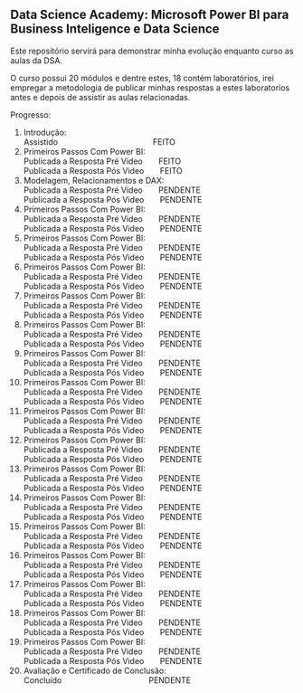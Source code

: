 ## Data Science Academy: Microsoft Power BI para Business Inteligence e Data Science

Este repositório servirá para demonstrar minha evolução enquanto curso as aulas da DSA.  
  
O curso possui 20 módulos e dentre estes, 18 contém laboratórios, irei empregar a metodologia de publicar minhas respostas a estes laboratorios antes e depois de assistir as aulas relacionadas.  
  
Progresso:  
1. Introdução:  
Assistido&emsp;&emsp;&emsp;&emsp;&emsp;&emsp;&emsp;&emsp;&emsp;&emsp;&emsp;&emsp;FEITO  
2. Primeiros Passos Com Power BI:  
Publicada a Resposta Pré Video&emsp;&emsp;FEITO  
Publicada a Resposta Pós Video&emsp;&emsp;FEITO  
3. Modelagem, Relacionamentos e DAX:  
Publicada a Resposta Pré Video&emsp;&emsp;PENDENTE  
Publicada a Resposta Pós Video&emsp;&emsp;PENDENTE  
4. Primeiros Passos Com Power BI:  
Publicada a Resposta Pré Video&emsp;&emsp;PENDENTE  
Publicada a Resposta Pós Video&emsp;&emsp;PENDENTE  
5. Primeiros Passos Com Power BI:  
Publicada a Resposta Pré Video&emsp;&emsp;PENDENTE  
Publicada a Resposta Pós Video&emsp;&emsp;PENDENTE  
6. Primeiros Passos Com Power BI:  
Publicada a Resposta Pré Video&emsp;&emsp;PENDENTE  
Publicada a Resposta Pós Video&emsp;&emsp;PENDENTE  
7. Primeiros Passos Com Power BI:  
Publicada a Resposta Pré Video&emsp;&emsp;PENDENTE  
Publicada a Resposta Pós Video&emsp;&emsp;PENDENTE  
8. Primeiros Passos Com Power BI:  
Publicada a Resposta Pré Video&emsp;&emsp;PENDENTE  
Publicada a Resposta Pós Video&emsp;&emsp;PENDENTE  
9. Primeiros Passos Com Power BI:  
Publicada a Resposta Pré Video&emsp;&emsp;PENDENTE  
Publicada a Resposta Pós Video&emsp;&emsp;PENDENTE  
10. Primeiros Passos Com Power BI:  
Publicada a Resposta Pré Video&emsp;&emsp;PENDENTE  
Publicada a Resposta Pós Video&emsp;&emsp;PENDENTE  
11. Primeiros Passos Com Power BI:  
Publicada a Resposta Pré Video&emsp;&emsp;PENDENTE  
Publicada a Resposta Pós Video&emsp;&emsp;PENDENTE  
12. Primeiros Passos Com Power BI:  
Publicada a Resposta Pré Video&emsp;&emsp;PENDENTE  
Publicada a Resposta Pós Video&emsp;&emsp;PENDENTE  
13. Primeiros Passos Com Power BI:  
Publicada a Resposta Pré Video&emsp;&emsp;PENDENTE  
Publicada a Resposta Pós Video&emsp;&emsp;PENDENTE  
14. Primeiros Passos Com Power BI:  
Publicada a Resposta Pré Video&emsp;&emsp;PENDENTE  
Publicada a Resposta Pós Video&emsp;&emsp;PENDENTE  
15. Primeiros Passos Com Power BI:  
Publicada a Resposta Pré Video&emsp;&emsp;PENDENTE  
Publicada a Resposta Pós Video&emsp;&emsp;PENDENTE  
16. Primeiros Passos Com Power BI:  
Publicada a Resposta Pré Video&emsp;&emsp;PENDENTE  
Publicada a Resposta Pós Video&emsp;&emsp;PENDENTE  
17. Primeiros Passos Com Power BI:  
Publicada a Resposta Pré Video&emsp;&emsp;PENDENTE  
Publicada a Resposta Pós Video&emsp;&emsp;PENDENTE  
18. Primeiros Passos Com Power BI:  
Publicada a Resposta Pré Video&emsp;&emsp;PENDENTE  
Publicada a Resposta Pós Video&emsp;&emsp;PENDENTE  
19. Primeiros Passos Com Power BI:  
Publicada a Resposta Pré Video&emsp;&emsp;PENDENTE  
Publicada a Resposta Pós Video&emsp;&emsp;PENDENTE  
20. Avaliação e Certificado de Conclusão:  
Concluído&emsp;&emsp;&emsp;&emsp;&emsp;&emsp;&emsp;&emsp;&emsp;&emsp;&emsp;PENDENTE  
